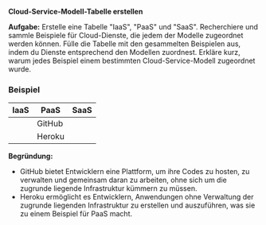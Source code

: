 **Cloud-Service-Modell-Tabelle erstellen**

**Aufgabe:** Erstelle eine Tabelle "IaaS", "PaaS" und "SaaS". Recherchiere und sammle Beispiele für Cloud-Dienste, die jedem der Modelle zugeordnet werden können. Fülle die Tabelle mit den gesammelten Beispielen aus, indem du Dienste entsprechend den Modellen zuordnest. Erkläre kurz, warum jedes Beispiel einem bestimmten Cloud-Service-Modell zugeordnet wurde.

### Beispiel

| IaaS | PaaS   | SaaS |
| ---- | ------ | ---- |
|      | GitHub |      |
|      | Heroku |      |

**Begründung:**
- GitHub bietet Entwicklern eine Plattform, um ihre Codes zu hosten, zu verwalten und gemeinsam daran zu arbeiten, ohne sich um die zugrunde liegende Infrastruktur kümmern zu müssen.
- Heroku ermöglicht es Entwicklern, Anwendungen ohne Verwaltung der zugrunde liegenden Infrastruktur zu erstellen und auszuführen, was sie zu einem Beispiel für PaaS macht.
